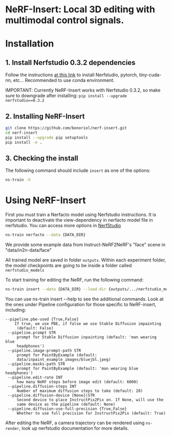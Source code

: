 

 # NeRF-Insert: Local 3D editing with multimodal control signals.
 
# Installation

## 1. Install Nerfstudio 0.3.2 dependencies

Follow the instructions [at this link](https://docs.nerf.studio/quickstart/installation.html) to install Nerfstudio, pytorch, tiny-cuda-nn, etc... Recommended to use conda environment. 

IMPORTANT: Currently NeRF-Insert works with Nerfstudio 0.3.2, so make sure to downgrade after installing:
`pip install --upgrade nerfstudio==0.3.2`

## 2. Installing NeRF-Insert


```bash
git clone https://github.com/benoriol/nerf-insert.git
cd nerf-insert
pip install --upgrade pip setuptools
pip install -e .
```

## 3. Checking the install

The following command should include `insert` as one of the options:
```bash
ns-train -h
```

# Using NeRF-Insert

First you must train a Nerfacto model using Nerfstudio instructions. It is important to deactivate the view-dependency in nerfacto model file in nerfstudio.
You can access more options in [NerfStudio](https://docs.nerf.studio/quickstart/first_nerf.html)
```bash
ns-train nerfacto --data {DATA_DIR}
```
We provide some example data from Instruct-NeRF2NeRF's "face" scene in "data/in2n-data/face"

All trained model are saved in folder ```outputs```. Within each experiment folder, the model checkpoints are going to be inside a folder called ```nerfstudio_models```

To start training for editing the NeRF, run the following command:

```bash
ns-train insert --data {DATA_DIR} --load-dir {outputs/.../nerfstudio_models}
```

You can use ns-train insert --help to see the additional commands. Look at the ones under Pipeline configuration for those specific to NeRF-insert, including:
```
--pipeline.pbe-used {True,False}                                        
    If true, we use PBE, if false we use Stable Diffusion impainting   
     (default: False)                                                  
 --pipeline.prompt STR                                                  
     prompt for Stable Diffusion inpainting (default: 'man wearing blue
     headphones')                                                      
 --pipeline.image-prompt-path STR                                      
     prompt for PaintByExample (default:                                
     data/inpaint_example_images/bluejbl.jpeg)                         
 --pipeline.masks-path STR                                             
     prompt for PaintByExample (default: 'man wearing blue headphones')
 --pipeline.edit-rate INT                                              
     how many NeRF steps before image edit (default: 6000)                      
 --pipeline.diffusion-steps INT                                         
     Number of maximum diffusion steps to take (default: 20)                                                            
 --pipeline.diffusion-device {None}|STR                                 
     Second device to place InstructPix2Pix on. If None, will use the  
     same device as the pipeline (default: None)
 --pipeline.diffusion-use-full-precision {True,False}                 
     Whether to use full precision for InstructPix2Pix (default: True)
```




After editing the NeRF, a camera trajectory can be rendered using ```ns-render```, look up nerfstudio documentation for more details.
